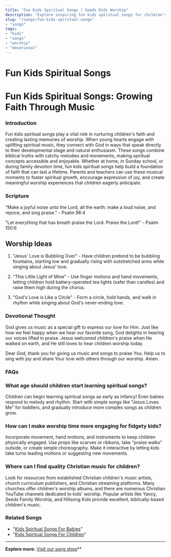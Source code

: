 ```yaml
---
title: "Fun Kids Spiritual Songs | Seeds Kids Worship"
description: "Explore inspiring fun kids spiritual songs for children's worship and faith development. Biblical music resources for families and ministry."
slug: "/songs/fun-kids-spiritual-songs"
- "songs"
tags:
- "kids"
- "songs"
- "worship"
- "devotional"
---
```


# Fun Kids Spiritual Songs

# Fun Kids Spiritual Songs: Growing Faith Through Music

### Introduction
Fun kids spiritual songs play a vital role in nurturing children's faith and creating lasting memories of worship. When young hearts engage with uplifting spiritual music, they connect with God in ways that speak directly to their developmental stage and natural enthusiasm. These songs combine biblical truths with catchy melodies and movements, making spiritual concepts accessible and enjoyable. Whether at home, in Sunday school, or during family devotion time, fun kids spiritual songs help build a foundation of faith that can last a lifetime. Parents and teachers can use these musical moments to foster spiritual growth, encourage expression of joy, and create meaningful worship experiences that children eagerly anticipate.

### Scripture
"Make a joyful noise unto the Lord, all the earth: make a loud noise, and rejoice, and sing praise." - Psalm 98:4

"Let everything that has breath praise the Lord. Praise the Lord!" - Psalm 150:6

## Worship Ideas
1. "Jesus' Love is Bubbling Over" - Have children pretend to be bubbling fountains, starting low and gradually rising with outstretched arms while singing about Jesus' love.

2. "This Little Light of Mine" - Use finger motions and hand movements, letting children hold battery-operated tea lights (safer than candles) and raise them high during the chorus.

3. "God's Love is Like a Circle" - Form a circle, hold hands, and walk in rhythm while singing about God's never-ending love.

### Devotional Thought
God gives us music as a special gift to express our love for Him. Just like how we feel happy when we hear our favorite song, God delights in hearing our voices lifted in praise. Jesus welcomed children's praise when He walked on earth, and He still loves to hear children worship today.

Dear God, thank you for giving us music and songs to praise You. Help us to sing with joy and share Your love with others through our worship. Amen.

### FAQs

### What age should children start learning spiritual songs?
Children can begin learning spiritual songs as early as infancy! Even babies respond to melody and rhythm. Start with simple songs like "Jesus Loves Me" for toddlers, and gradually introduce more complex songs as children grow.

### How can I make worship time more engaging for fidgety kids?
Incorporate movement, hand motions, and instruments to keep children physically engaged. Use props like scarves or ribbons, take "praise walks" outside, or create simple choreography. Make it interactive by letting kids take turns leading motions or suggesting new movements.

### Where can I find quality Christian music for children?
Look for resources from established Christian children's music artists, church curriculum publishers, and Christian streaming platforms. Many churches offer children's worship albums, and there are numerous Christian YouTube channels dedicated to kids' worship. Popular artists like Yancy, Seeds Family Worship, and Hillsong Kids provide excellent, biblically-based children's music.

### Related Songs

- "[Kids Spiritual Songs For Babies](/songs/kids-spiritual-songs-for-babies/)"
- "[Kids Spiritual Songs For Children](/songs/kids-spiritual-songs-for-children/)"

---

**Explore more:** [Visit our song shop](https://seedskidsworship.com/shop)**

<!-- Schema Markup -->
<script type="application/ld+json">
{
  "@context": "https://schema.org",
  "@type": "MusicRecording",
  "name": "Fun Kids Spiritual Songs",
  "byArtist": {
    "@type": "MusicGroup",
    "name": "Seeds Kids Worship"
  },
  "isFamilyFriendly": true,
  "url": "https://seedskidsworship.com/songs/fun-kids-spiritual-songs/"
}
</script>